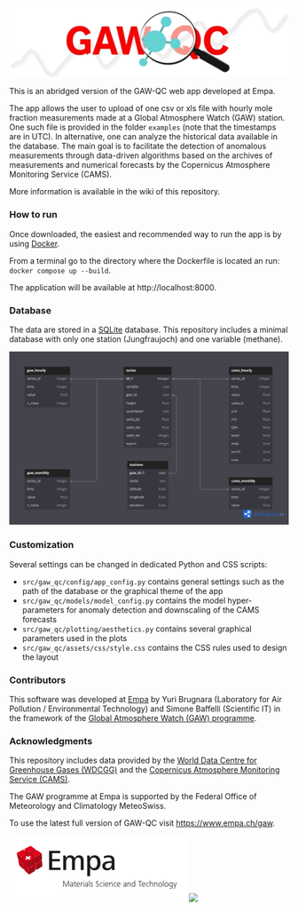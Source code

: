 ![](https://github.com/ybrugnara/gaw-qc/blob/main/src/gaw_qc/assets/logos/gaw-qc_logo.png)

This is an abridged version of the GAW-QC web app developed at Empa.

The app allows the user to upload of one csv or xls file with hourly mole fraction measurements made at a Global Atmosphere Watch (GAW) station. One such file is provided in the folder `examples` (note that the timestamps are in UTC). In alternative, one can analyze the historical data available in the database. The main goal is to facilitate the detection of anomalous measurements through data-driven algorithms based on the archives of measurements and numerical forecasts by the Copernicus Atmosphere Monitoring Service (CAMS).

More information is available in the wiki of this repository.

### How to run
Once downloaded, the easiest and recommended way to run the app is by using [Docker](https://www.docker.com).

From a terminal go to the directory where the Dockerfile is located an run:
`docker compose up --build`.

The application will be available at http://localhost:8000.

### Database
The data are stored in a [SQLite](https://www.sqlite.org/) database. This repository includes a minimal database with only one station (Jungfraujoch) and one variable (methane).

![](https://github.com/ybrugnara/gaw-qc/blob/main/src/gaw_qc/assets/images/gaw_db.png)

### Customization
Several settings can be changed in dedicated Python and CSS scripts:

- `src/gaw_qc/config/app_config.py` contains general settings such as the path of the database or the graphical theme of the app
- `src/gaw_qc/models/model_config.py` contains the model hyper-parameters for anomaly detection and downscaling of the CAMS forecasts
- `src/gaw_qc/plotting/aesthetics.py` contains several graphical parameters used in the plots
- `src/gaw_qc/assets/css/style.css` contains the CSS rules used to design the layout

### Contributors
This software was developed at [Empa](https://www.empa.ch) by Yuri Brugnara (Laboratory for Air Pollution / Environmental Technology) and Simone Baffelli (Scientific IT) in the framework of the [Global Atmosphere Watch (GAW) programme](https://www.empa.ch/gaw).

### Acknowledgments
This repository includes data provided by the [World Data Centre for Greenhouse Gases (WDCGG)](https://gaw.kishou.go.jp) and the [Copernicus Atmosphere Monitoring Service (CAMS)](https://atmosphere.copernicus.eu/).

The GAW programme at Empa is supported by the Federal Office of Meteorology and Climatology MeteoSwiss.

To use the latest full version of GAW-QC visit https://www.empa.ch/gaw.

![](https://github.com/ybrugnara/gaw-qc/blob/main/src/gaw_qc/assets/logos/Logo_Empa.png) ![](https://github.com/ybrugnara/gaw-qc/blob/main/src/gaw_qc/assets/logos/wmp-gaw.png)

